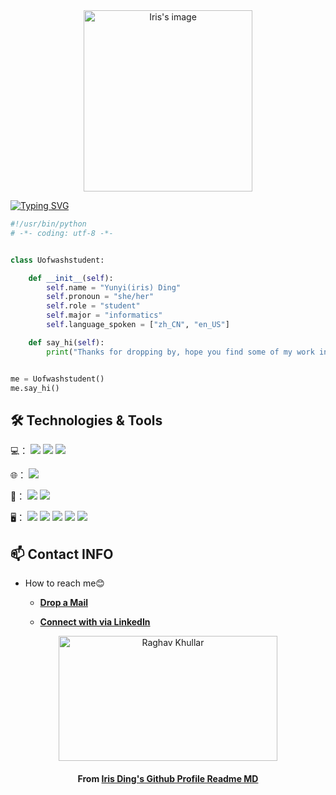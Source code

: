  <div  align="center">   
 <img src="https://s2.loli.net/2022/01/30/GRv6nV8Ft3W5uzX.jpg" width = "270" height = "290" alt="Iris's image" align=center />   
</div>


[![Typing SVG](https://readme-typing-svg.herokuapp.com?font=doublespace&color=%23000000&size=22&center=true&lines=Welcome+to+Iris%E2%80%98s+profile+%EF%BC%9A%EF%BC%89)](https://git.io/typing-svg)


```python
#!/usr/bin/python
# -*- coding: utf-8 -*-


class Uofwashstudent:

    def __init__(self):
        self.name = "Yunyi(iris) Ding"
        self.pronoun = "she/her"
        self.role = "student"
        self.major = "informatics"
        self.language_spoken = ["zh_CN", "en_US"]

    def say_hi(self):
        print("Thanks for dropping by, hope you find some of my work interesting.")


me = Uofwashstudent()
me.say_hi()
```


## 🛠 Technologies & Tools

💻：
![](https://img.shields.io/badge/Code-Python-informational?style=flat&logo=python&logoColor=white&color=6aa6f8)
![](https://img.shields.io/badge/Code-Java-informational?style=flat&logo=Javat&logoColor=white&color=6aa6f8)
![](https://img.shields.io/badge/Code-R-informational?style=flat&logo=R&logoColor=white&color=6aa6f8)


🌐：
![](https://img.shields.io/badge/Code-html5-informational?style=flat&logo=html5&logoColor=white&color=6aa6f8)


🔧：
![](https://img.shields.io/badge/Editor-VS_Code-informational?style=flat&logo=visual-studio-code&logoColor=white&color=6aa6f8)
![](https://img.shields.io/badge/Editor-Eclipse-informational?style=flat&logo=Eclipse&logoColor=white&color=6aa6f8)

🖥：
![](https://img.shields.io/badge/Tool-Figma-informational?style=flat&logo=Figma&logoColor=white&color=6aa6f8)
![](https://img.shields.io/badge/Tool-Tableau-informational?style=flat&logo=Tableau&logoColor=white&color=6aa6f8)
![](https://img.shields.io/badge/Tool-PowerBI-informational?style=flat&logo=PowerBI&logoColor=white&color=6aa6f8)
![](https://img.shields.io/badge/Tool-Autocad-informational?style=flat&logo=Autocad&logoColor=white&color=6aa6f8)
![](https://img.shields.io/badge/Tool-balsamiq-informational?style=flat&logo=balsamiq&logoColor=white&color=6aa6f8)



## 📫 Contact INFO
-  How to reach me😊

    * [**Drop a Mail**](mailto:irisding20020213@outlook.com)

    * [**Connect with via LinkedIn**](https://www.linkedin.com/in/yunyi-iris-ding-a82976189/)

<div align="center">
<img src="https://github.com/raghavk16/raghavk16/blob/master/connected.gif" alt="Raghav Khullar" width="350" height="200" />
</div>

<h4 align="center">From <a href="https://github.com/IrisDin/IrisDin"> Iris Ding's Github Profile Readme MD</a></h4>


